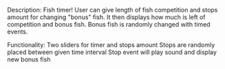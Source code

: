 Description:
Fish timer! User can give length of fish competition and stops amount for changing "bonus" fish. 
It then displays how much is left of competition and bonus fish. Bonus fish is randomly changed with timed events.

Functionality:
Two sliders for timer and stops amount
Stops are randomly placed between given time interval
Stop event will play sound and display new bonus fish